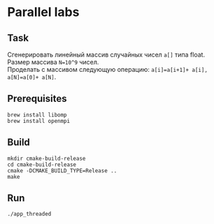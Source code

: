 # Parallel labs

## Task


Сгенерировать линейный массив случайных чисел `a[]` типа float. 
Размер массива `N=10^9` чисел.  
Проделать с массивом следующую операцию: `a[i]=a[i+1]+ a[i], a[N]=a[0]+ a[N]`.


## Prerequisites

```shell
brew install libomp
brew install openmpi
```

## Build

```shell
mkdir cmake-build-release
cd cmake-build-release
cmake -DCMAKE_BUILD_TYPE=Release ..
make
```

## Run

```shell
./app_threaded
```


